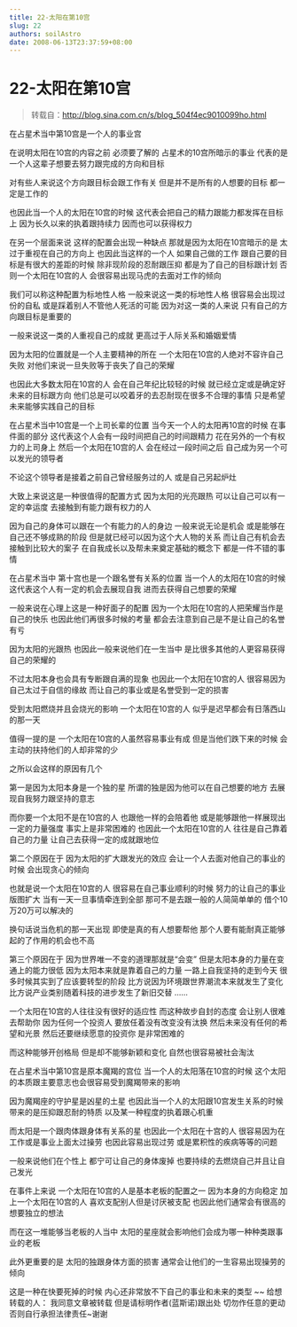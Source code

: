 ```yaml
---
title: 22-太阳在第10宫
slug: 22
authors: soilAstro
date: 2008-06-13T23:37:59+08:00
---
```

# 22-太阳在第10宫

> 转载自：http://blog.sina.com.cn/s/blog_504f4ec9010099ho.html

在占星术当中第10宫是一个人的事业宫


在说明太阳在10宫的内容之前
必须要了解的
占星术的10宫所暗示的事业
代表的是一个人这辈子想要去努力跟完成的方向和目标


对有些人来说这个方向跟目标会跟工作有关
但是并不是所有的人想要的目标
都一定是工作的


也因此当一个人的太阳在10宫的时候
这代表会把自己的精力跟能力都发挥在目标上
因为长久以来的执着跟持续力
因而也可以获得权力


在另一个层面来说
这样的配置会出现一种缺点
那就是因为太阳在10宫暗示的是
太过于重视在自己的方向上
也因此当这样的一个人
如果自己做的工作
跟自己要的目标是有很大的差距的时候
除非现阶段的忍耐跟压抑
都是为了自己的目标跟计划
否则一个太阳在10宫的人
会很容易出现马虎的去面对工作的倾向


我们可以称这种配置为标地性人格
一般来说这一类的标地性人格
很容易会出现过份的自私
或是踩着别人不管他人死活的可能
因为对这一类的人来说
只有自己的方向跟目标是重要的


一般来说这一类的人重视自己的成就
更高过于人际关系和婚姻爱情


因为太阳的位置就是一个人主要精神的所在
一个太阳在10宫的人绝对不容许自己失败
对他们来说一旦失败等于丧失了自己的荣耀


也因此大多数太阳在10宫的人
会在自己年纪比较轻的时候
就已经立定或是确定好未来的目标跟方向
他们总是可以咬着牙的去忍耐现在很多不合理的事情
只是希望未来能够实践自己的目标


在占星术当中10宫是一个上司长辈的位置
当今天一个人的太阳再10宫的时候
在事件面的部分
这代表这个人会有一段时间把自己的时间跟精力
花在另外的一个有权力的上司身上
然后一个太阳在10宫的人
会在经过一段时间之后
自己成为另一个可以发光的领导者


不论这个领导者是接着之前自己曾经服务过的人
或是自己另起炉灶


大致上来说这是一种很值得的配置方式
因为太阳的光亮跟热
可以让自己可以有一定的幸运度
去接触到有能力跟有权力的人


因为自己的身体可以跟在一个有能力的人的身边
一般来说无论是机会
或是能够在自己还不够成熟的阶段
但是就已经可以因为这个大人物的关系
而让自己有机会去接触到比较大的案子
在自我成长以及帮未来奠定基础的概念下
都是一件不错的事情


在占星术当中
第十宫也是一个跟名誉有关系的位置
当一个人的太阳在10宫的时候
这代表这个人有一定的机会去展现自我
进而去获得自己想要的荣耀


一般来说在心理上这是一种好面子的配置
因为一个太阳在10宫的人把荣耀当作是自己的快乐
也因此他们再很多时候的考量
都会去注意到自己是不是让自己的名誉有亏


因为太阳的光跟热
也因此一般来说他们在一生当中
是比很多其他的人更容易获得自己的荣耀的


不过太阳本身也会具有专断跟自满的现象
也因此一个太阳在10宫的人
很容易因为自己太过于自信的缘故
而让自己的事业或是名誉受到一定的损害


受到太阳燃烧并且会烧光的影响
一个太阳在10宫的人
似乎是迟早都会有日落西山的那一天


值得一提的是
一个太阳在10宫的人虽然容易事业有成
但是当他们跌下来的时候
会主动的扶持他们的人却非常的少


之所以会这样的原因有几个


第一是因为太阳本身是一个独的星
所谓的独是因为他可以在自己想要的地方
去展现自我努力跟坚持的意志


而你要一个太阳不是在10宫的人
也跟他一样的会陪着他
或是能够跟他一样展现出一定的力量强度
事实上是非常困难的
也因此一个太阳在10宫的人
往往是自己靠着自己的力量
让自己去获得一定的成就跟地位


第二个原因在于
因为太阳的扩大跟发光的效应
会让一个人去面对他自己的事业的时候
会出现贪心的倾向


也就是说一个太阳在10宫的人
很容易在自己事业顺利的时候
努力的让自己的事业版图扩大
当有一天一旦事情牵连到全部
那可不是去跟一般的人简简单单的
借个10万20万可以解决的


换句话说当危机的那一天出现
即使是真的有人想要帮他
那个人要有能耐真正能够起的了作用的机会也不高


第三个原因在于
因为世界唯一不变的道理那就是“会变”
但是太阳本身的力量在变通上的能力很低
因为太阳本来就是靠着自己的力量
一路上自我坚持的走到今天
很多时候其实到了应该要转型的阶段
比方说因为环境跟世界潮流本来就发生了变化
比方说产业类别随着科技的进步发生了新旧交替
……


一个太阳在10宫的人往往没有很好的适应性
而这种故步自封的态度
会让别人很难去帮助你
因为任何一个投资人
要放任着没有改变没有汰换
然后未来没有任何的希望和光景
然后还要继续愿意的投资你
是非常困难的


而这种能够开创格局
但是却不能够新颖和变化
自然也很容易被社会淘汰


在占星术当中第10宫是原本魔羯的宫位
当一个人的太阳落在10宫的时候
这个太阳的本质跟主要意志也会很容易受到魔羯带来的影响


因为魔羯座的守护星是凶星的土星
也因此当一个人的太阳跟10宫发生关系的时候
带来的是压抑跟忍耐的特质
以及某一种程度的执着跟心机重


而太阳是一个跟肉体跟身体有关系的星
也因此一个太阳在十宫的人
很容易因为在工作或是事业上面太过操劳
也因此容易出现过劳
或是累积性的疾病等等的问题


一般来说他们在个性上
都宁可让自己的身体废掉
也要持续的去燃烧自己并且让自己发光


在事件上来说
一个太阳在10宫的人是基本老板的配置之一
因为本身的方向稳定
加上一个太阳在10宫的人
喜欢支配别人但是讨厌被支配
也因此他们通常会有很高的想要独立的想法


而在这一堆能够当老板的人当中
太阳的星座就会影响他们会成为哪一种种类跟事业的老板


此外更重要的是
太阳的独跟身体方面的损害
通常会让他们的一生容易出现操劳的倾向


这是一种在快要死掉的时候
内心还非常放不下自己的事业和未来的类型
~~
给想转载的人：
我同意文章被转载
但是请标明作者(蓝斯诺)跟出处
切勿作任意的更动
否则自行承担法律责任~谢谢


 


  